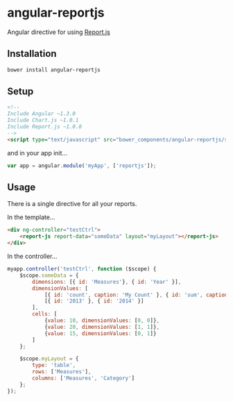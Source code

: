 angular-reportjs
===============

Angular directive for using [Report.js](http://youknowriad.github.io/report.js)

Installation
------------

```sh
bower install angular-reportjs
```

Setup
-----

```html
<!--
Include Angular ~1.3.0
Include Chart.js ~1.0.1
Include Report.js ~1.0.0
-->
<script type="text/javascript" src="bower_components/angular-reportjs/src/angular-reportjs.js"></script>
```

and in your app init...

```javascript
var app = angular.module('myApp', ['reportjs']);
```

Usage
-----

There is a single directive for all your reports.

In the template...

```html
<div ng-controller="testCtrl">
    <report-js report-data="someData" layout="myLayout"></report-js>
</div>
```

In the controller...

```javascript
myapp.controller('testCtrl', function ($scope) {
	$scope.someData = {
        dimensions: [{ id: 'Measures'}, { id: 'Year' }],
        dimensionValues: [
            [{ id: 'count', caption: 'My Count' }, { id: 'sum', caption: 'My Sum' }],
            [{ id: '2013' }, { id: '2014' }]
        ],
        cells: [
            {value: 10, dimensionValues: [0, 0]},
            {value: 20, dimensionValues: [1, 1]},
            {value: 15, dimensionValues: [0, 1]}
        ]
    };

    $scope.myLayout = {
        type: 'table',
        rows: ['Measures'],
        columns: ['Measures', 'Category']
    };
});
```
